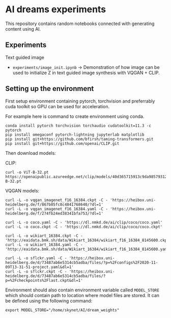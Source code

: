 # AI dreams experiments

This repository contains random notebooks connected with generating content using AI.

## Experiments

Text guided image

 - `experiments/image_init.ipynb` -> Demonstration of how image can be used to initialize Z in text guided image synthesis with VQGAN + CLIP.

## Setting up the environment

First setup environment containing pytorch, torchvision and preferrably cuda toolkit so
GPU can be used for acceleration.

For example here is command to create environment using conda.

```
conda install pytorch torchvision torchaudio cudatoolkit=11.3 -c pytorch
pip install omegaconf pytorch-lightning jupyterlab matplotlib
pip install git+https://github.com/bfirsh/taming-transformers.git
pip install git+https://github.com/openai/CLIP.git
```

Then download models:

CLIP:

```
curl -o ViT-B-32.pt https://openaipublic.azureedge.net/clip/models/40d365715913c9da98579312b702a82c18be219cc2a73407c4526f58eba950af/ViT-B-32.pt
```

VQGAN models:

```
curl -L -o vqgan_imagenet_f16_16384.ckpt -C - 'https://heibox.uni-heidelberg.de/f/867b05fc8c4841768640/?dl=1'
curl -L -o vqgan_imagenet_f16_16384.yaml -C - 'https://heibox.uni-heidelberg.de/f/274fb24ed38341bfa753/?dl=1'

curl -L -o coco.yaml -C - 'https://dl.nmkd.de/ai/clip/coco/coco.yaml'
curl -L -o coco.ckpt -C - 'https://dl.nmkd.de/ai/clip/coco/coco.ckpt'

curl -L -o wikiart_16384.ckpt -C - 'http://eaidata.bmk.sh/data/Wikiart_16384/wikiart_f16_16384_8145600.ckpt'
curl -L -o wikiart_16384.yaml -C - 'http://eaidata.bmk.sh/data/Wikiart_16384/wikiart_f16_16384_8145600.yaml'

curl -L -o sflckr.yaml -C - 'https://heibox.uni-heidelberg.de/d/73487ab6e5314cb5adba/files/?p=%2Fconfigs%2F2020-11-09T13-31-51-project.yaml&dl=1'
curl -L -o sflckr.ckpt -C - 'https://heibox.uni-heidelberg.de/d/73487ab6e5314cb5adba/files/?p=%2Fcheckpoints%2Flast.ckpt&dl=1'
```

Environment should also contain environment variable called `MODEL_STORE` which should contain path to location where model files are stored.
It can be defined using the following command:

```
export MODEL_STORE="/home/skynet/AI/dream_weights"
```
